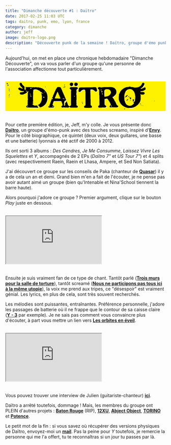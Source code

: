 ```yaml
---
title: "Dimanche découverte #1 : Daïtro"
date: 2017-02-25 11:03 UTC
tags: daitro, punk, emo, lyon, france
category: dimanche
author: jeff
image: daitro-logo.png
description: "Découverte punk de la semaine ! Daïtro, groupe d'émo punk avec des touches screamo de Lyon, France."
---
```

Aujourd'hui, on met en place une chronique hebdomadaire "Dimanche Découverte", on va vous
parler d'un groupe qu'une personne de l'association affectionne tout particulièrement.
<br/><br/>

![Logo](2017-02-25-dimanche-decouverte-daitro/daitro-logo.png)
<br/><br/>

Pour cette première édition, je, Jeff, m'y colle. Je vous présente donc [**Daïtro**](https://daitro.bandcamp.com), un groupe d'émo-punk avec des touches screamo,
inspiré d'[**Envy**](https://www.youtube.com/watch?v=ezpuogyNf9w).
Pour le côté biographique, ce quintet (deux voix, deux guitares, une basse et une batterie) lyonnais a été actif de 2000 à 2012.

Ils ont sorti 3 albums : *Des Cendres, Je Me Consumme*,
*Laissez Vivre Les Squelettes* et *Y*, accompagnés de 2 EPs (*Daïtro 7"* et *US Tour 7"*) et 4 splits (avec respectivement Raein, Raein et Lhasa, Ampere, et Sed Non Satiata).

J'ai découvert ce groupe sur les conseils de Paka (chanteur de [**Quasar**](https://quasar2.bandcamp.com/album/fondation))
il y a de cela un an et demi. Grand bien m'en a fait de l'écouter, je ne pense pas avoir autant aimé un groupe (bien qu'Intenable et Nina'School tiennent la barre haute).

Alors pourquoi j'adore ce groupe ? Premier argument, clique sur le bouton *Play* juste en dessous.
<br/><br/>

<iframe class="bandcamp-small" src="https://bandcamp.com/EmbeddedPlayer/album=2135317898/size=small/bgcol=333333/linkcol=0f91ff/transparent=true/" seamless><a href="https://daitro.bandcamp.com/album/y">Y by Daitro</a></iframe>
<br/><br/>

Ensuite je suis vraiment fan de ce type de chant. Tantôt parlé ([**Trois murs pour la salle de torture**](https://daitro.bandcamp.com/track/trois-murs-pour-la-salle-de-torture)), tantôt screamé ([**Nous ne participons pas tous ici à la même utopie**](https://daitro.bandcamp.com/track/nous-ne-participons-pas-tous-ici-a-la-m-me-utopie)),
la voix me prend aux tripes, ce "désespoir" est vraiment génial. Les lyrics, en plus de cela, sont très souvent recherchés.

Les mélodies sont puissantes, entraînantes. Préférence personnelle, j'adore les passages de batterie où il ne frappe que le contour de sa caisse claire ([**Y - 3**](https://daitro.bandcamp.com/track/y-3) par exemple). Je ne sais pas comment vous convaincre plus d'écouter, à part vous mettre un lien vers [**Les orbites en éveil**](https://daitro.bandcamp.com/track/les-orbites-en-eveil).
<br/><br/>

<iframe class="bandcamp-small" src="https://bandcamp.com/EmbeddedPlayer/album=717699499/size=small/bgcol=333333/linkcol=0f91ff/transparent=true/" seamless><a href="https://daitro.bandcamp.com/album/laisser-vivre-les-squelettes">Laisser Vivre Les Squelettes by Daitro</a></iframe>
<br/><br/>

Vous pouvez trouver une interview de Julien (guitariste-chanteur) [**ici**](https://boringxemo.blogspot.fr/2016/08/julien-paget-on-essential-daitros_15.html).

Daïtro a arrêté toutefois, dommage ! Mais, les membres du groupe ont PLEIN d'autres projets : [**Baton Rouge**](https://batonrougeband.bandcamp.com/) (RIP), [**12XU**](https://12xu.bandcamp.com/), [**Abject Object**](https://abjectobject.bandcamp.com/), [**TORINO**](https://wearetorino.bandcamp.com/) et [**Potence**](https://potence.bandcamp.com).

Le petit mot de la fin : si vous savez où récupérer des versions physiques de Daïtro, envoyez-moi un [**mail**](mailto:asso@punkisdead.fr).
Pas la peine pour *Y* toutefois, je remercie la personne qui me l'a offert, tu te reconnaîtras si un jour tu passes par là.
